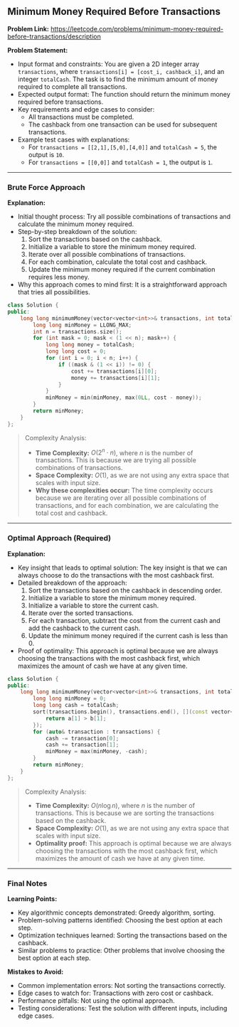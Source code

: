 ## Minimum Money Required Before Transactions
**Problem Link:** https://leetcode.com/problems/minimum-money-required-before-transactions/description

**Problem Statement:**
- Input format and constraints: You are given a 2D integer array `transactions`, where `transactions[i] = [cost_i, cashback_i]`, and an integer `totalCash`. The task is to find the minimum amount of money required to complete all transactions.
- Expected output format: The function should return the minimum money required before transactions.
- Key requirements and edge cases to consider:
  - All transactions must be completed.
  - The cashback from one transaction can be used for subsequent transactions.
- Example test cases with explanations:
  - For `transactions = [[2,1],[5,0],[4,0]]` and `totalCash = 5`, the output is `10`.
  - For `transactions = [[0,0]]` and `totalCash = 1`, the output is `1`.

---

### Brute Force Approach
**Explanation:**
- Initial thought process: Try all possible combinations of transactions and calculate the minimum money required.
- Step-by-step breakdown of the solution:
  1. Sort the transactions based on the cashback.
  2. Initialize a variable to store the minimum money required.
  3. Iterate over all possible combinations of transactions.
  4. For each combination, calculate the total cost and cashback.
  5. Update the minimum money required if the current combination requires less money.
- Why this approach comes to mind first: It is a straightforward approach that tries all possibilities.

```cpp
class Solution {
public:
    long long minimumMoney(vector<vector<int>>& transactions, int totalCash) {
        long long minMoney = LLONG_MAX;
        int n = transactions.size();
        for (int mask = 0; mask < (1 << n); mask++) {
            long long money = totalCash;
            long long cost = 0;
            for (int i = 0; i < n; i++) {
                if ((mask & (1 << i)) != 0) {
                    cost += transactions[i][0];
                    money += transactions[i][1];
                }
            }
            minMoney = min(minMoney, max(0LL, cost - money));
        }
        return minMoney;
    }
};
```

> Complexity Analysis:
> - **Time Complexity:** $O(2^n \cdot n)$, where $n$ is the number of transactions. This is because we are trying all possible combinations of transactions.
> - **Space Complexity:** $O(1)$, as we are not using any extra space that scales with input size.
> - **Why these complexities occur:** The time complexity occurs because we are iterating over all possible combinations of transactions, and for each combination, we are calculating the total cost and cashback.

---

### Optimal Approach (Required)
**Explanation:**
- Key insight that leads to optimal solution: The key insight is that we can always choose to do the transactions with the most cashback first.
- Detailed breakdown of the approach:
  1. Sort the transactions based on the cashback in descending order.
  2. Initialize a variable to store the minimum money required.
  3. Initialize a variable to store the current cash.
  4. Iterate over the sorted transactions.
  5. For each transaction, subtract the cost from the current cash and add the cashback to the current cash.
  6. Update the minimum money required if the current cash is less than 0.
- Proof of optimality: This approach is optimal because we are always choosing the transactions with the most cashback first, which maximizes the amount of cash we have at any given time.

```cpp
class Solution {
public:
    long long minimumMoney(vector<vector<int>>& transactions, int totalCash) {
        long long minMoney = 0;
        long long cash = totalCash;
        sort(transactions.begin(), transactions.end(), [](const vector<int>& a, const vector<int>& b) {
            return a[1] > b[1];
        });
        for (auto& transaction : transactions) {
            cash -= transaction[0];
            cash += transaction[1];
            minMoney = max(minMoney, -cash);
        }
        return minMoney;
    }
};
```

> Complexity Analysis:
> - **Time Complexity:** $O(n \log n)$, where $n$ is the number of transactions. This is because we are sorting the transactions based on the cashback.
> - **Space Complexity:** $O(1)$, as we are not using any extra space that scales with input size.
> - **Optimality proof:** This approach is optimal because we are always choosing the transactions with the most cashback first, which maximizes the amount of cash we have at any given time.

---

### Final Notes
**Learning Points:**
- Key algorithmic concepts demonstrated: Greedy algorithm, sorting.
- Problem-solving patterns identified: Choosing the best option at each step.
- Optimization techniques learned: Sorting the transactions based on the cashback.
- Similar problems to practice: Other problems that involve choosing the best option at each step.

**Mistakes to Avoid:**
- Common implementation errors: Not sorting the transactions correctly.
- Edge cases to watch for: Transactions with zero cost or cashback.
- Performance pitfalls: Not using the optimal approach.
- Testing considerations: Test the solution with different inputs, including edge cases.